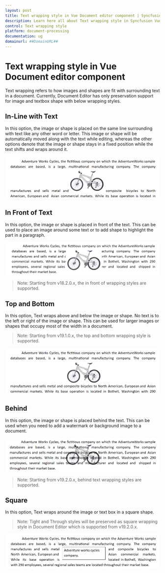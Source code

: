 ```yaml
---
layout: post
title: Text wrapping style in Vue Document editor component | Syncfusion
description: Learn here all about Text wrapping style in Syncfusion Vue Document editor component of Syncfusion Essential JS 2 and more.
control: Text wrapping style 
platform: document-processing
documentation: ug
domainurl: ##DomainURL##
---
```


# Text wrapping style in Vue Document editor component

Text wrapping refers to how images and shapes are fit with surrounding text in a document. Currently, Document Editor has only preservation support for image and textbox shape with below wrapping styles.

## In-Line with Text

In this option, the image or shape is placed on the same line surrounding with text like any other word or letter. This image or shape will be automatically moved along with the text while editing, whereas the other options denote that the image or shape stays in a fixed position while the text shifts and wraps around it.

![view of image with inline wrapping style in DocumentEditor](images/Text-Wrapping-Style_images/inline-textwrapping.PNG)

## In Front of Text

In this option, the image or shape is placed in front of the text. This can be used to place an image around some text or to add shape to highlight the part in a paragraph.

![view of image with in front of text wrapping style in DocumentEditor](images/Text-Wrapping-Style_images/infront-textwrapping.PNG)

>Note: Starting from v18.2.0.x, the in front of wrapping styles are supported.

## Top and Bottom

In this option, Text wraps above and below the image or shape. No text is to the left or right of the image or shape. This can be used for larger images or shapes that occupy most of the width in a document.

>Note: Starting from v19.1.0.x, the top and bottom wrapping style is supported.

![view of image with top and bottom wrapping style in DocumentEditor](images/Text-Wrapping-Style_images/topandbottom-textwrapping.PNG)

## Behind

In this option, the image or shape is placed behind the text. This can be used when you need to add a watermark or background image to a document.

![view of image with behind wrapping style in DocumentEditor](images/Text-Wrapping-Style_images/behind-textwrapping.PNG)

>Note: Starting from v19.2.0.x, behind text wrapping styles are supported.

## Square

In this option, Text wraps around the image or text box in a square shape.

>Note: Tight and Through styles will be preserved as square wrapping style in Document Editor which is supported from v19.2.0.x.

![view of shape with square wrapping style in DocumentEditor](images/Text-Wrapping-Style_images/square-textwrapping.PNG)

